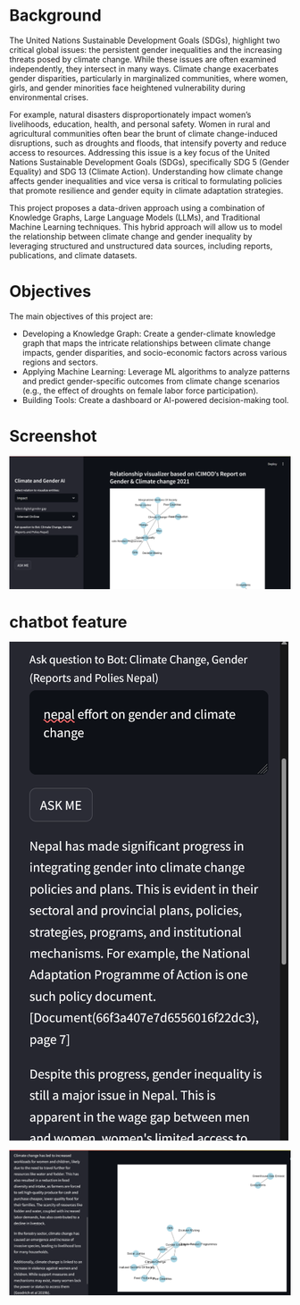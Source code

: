 # Background
The United Nations Sustainable Development Goals (SDGs), highlight two critical global issues: the persistent gender inequalities and the increasing threats posed by climate change. While these issues are often examined independently, they intersect in many ways. Climate change exacerbates gender disparities, particularly in marginalized communities, where women, girls, and gender minorities face heightened vulnerability during environmental crises.

For example, natural disasters disproportionately impact women’s livelihoods, education, health, and personal safety. Women in rural and agricultural communities often bear the brunt of climate change-induced disruptions, such as droughts and floods, that intensify poverty and reduce access to resources.
Addressing this issue is a key focus of the United Nations Sustainable Development Goals (SDGs), specifically SDG 5 (Gender Equality) and SDG 13 (Climate Action). Understanding how climate change affects gender inequalities and vice versa is critical to formulating policies that promote resilience and gender equity in climate adaptation strategies.

This project proposes a data-driven approach using a combination of Knowledge Graphs, Large Language Models (LLMs), and Traditional Machine Learning techniques. This hybrid approach will allow us to model the relationship between climate change and gender inequality by leveraging structured and unstructured data sources, including reports, publications, and climate datasets.

# Objectives
The main objectives of this project are:
- Developing a Knowledge Graph: Create a gender-climate knowledge graph that maps the intricate relationships between climate change impacts, gender disparities, and socio-economic factors across various regions and sectors.
- Applying Machine Learning: Leverage ML algorithms to analyze patterns and predict gender-specific outcomes from climate change scenarios (e.g., the effect of droughts on female labor force participation).
- Building Tools: Create a dashboard or AI-powered decision-making tool.

# Screenshot
![alt text](image.png)


# chatbot feature
![alt text](image-2.png)

![alt text](image-1.png)


